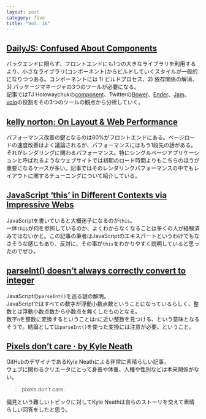 ```yaml
---
layout: post
category: five
title: "Vol. 16"
---
```


## [DailyJS: Confused About Components](http://dailyjs.com/2013/01/28/components/)

バックエンドに限らず、フロントエンドにも1つの大きなライブラリを利用するより、小さなライブラリ(コンポーネント)からビルドしていくスタイルが一般的になりつつある。コンポーネントには 1) ビルドプロセス、2) 依存関係の解消、3) パッケージマネージャの3つのツールが必要になる。  
記事ではTJ Holowaychukの[component](https://github.com/component)、Twitterの[Bower](https://github.com/twitter/bower)、[Ender](http://ender.jit.su/)、[Jam](http://jamjs.org/)、[volo](http://volojs.org/)の役割をその3つのツールの観点から分析していく。

## [kelly norton: On Layout & Web Performance](http://kellegous.com/j/2013/01/26/layout-performance/)

パフォーマンス改善の鍵となるのは80%がフロントエンドにある。ページロードの速度改善はよく議論されるが、パフォーマンスにはもう1段先の話がある。それがレンダリングに関わるパフォーマンス。特にシングルページアプリケーションと呼ばれるようなウェブサイトでは初期のロード時間よりもこちらのほうが重要になるケースが多い。記事ではそのレンダリングパフォーマンスの中でもレイアウトに関するチューニングについて紹介している。

## [JavaScript ‘this’ in Different Contexts via Impressive Webs](http://www.impressivewebs.com/javascript-this-different-contexts/)

JavaScriptを書いていると大概迷子になるのが`this`。  
一体`this`が何を参照しているのか、よくわからなくなることは多くの人が経験済みではないかと。この記事の筆者はJavaScriptのエキスパートというわけでもなさそうな感じもあり、反対に、その事が`this`をわかりやすく説明していると思ったのでぜひ。

## [parseInt() doesn’t always correctly convert to integer](http://www.2ality.com/2013/01/parseint.html)

JavaScriptの`parseInt()`を巡る謎の解明。  
JavaScriptではすべての数字が浮動小数点数ということになっているらしく、整数とは浮動小数点数から小数点を無くしたものとなる。  
数字`n`を整数に変換するということは`n`に近い整数を見つける、という意味となるそうで。結論としては`parseInt()`を使った変換には注意が必要。ということ。

## [Pixels don’t care · by Kyle Neath](http://warpspire.com/posts/pixels-dont-care/)

GitHubのデザイナであるKyle Neathによる非常に素晴らしい記事。  
ウェブに関わるクリエータにとって身長や体重、人種や性別などは本来関係がない。

> pixels don’t care.

偏見という難しいトピックに対してKyle Neathは自らのストーリを交えて素晴らしい回答をしたと思う。
